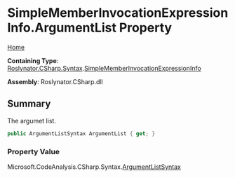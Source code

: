 <a name="_top"></a>

# SimpleMemberInvocationExpressionInfo\.ArgumentList Property

[Home](../../../../../README.md#_top)

**Containing Type**: [Roslynator.CSharp.Syntax](../../README.md#_top)\.[SimpleMemberInvocationExpressionInfo](../README.md#_top)

**Assembly**: Roslynator\.CSharp\.dll

## Summary

The argumet list\.

```csharp
public ArgumentListSyntax ArgumentList { get; }
```

### Property Value

Microsoft\.CodeAnalysis\.CSharp\.Syntax\.[ArgumentListSyntax](https://docs.microsoft.com/en-us/dotnet/api/microsoft.codeanalysis.csharp.syntax.argumentlistsyntax)

